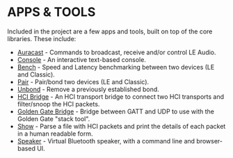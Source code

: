 APPS & TOOLS
============

Included in the project are a few apps and tools, built on top of the core libraries.
These include:

  * [Auracast](auracast.md) - Commands to broadcast, receive and/or control LE Audio.
  * [Console](console.md) - An interactive text-based console.
  * [Bench](bench.md) - Speed and Latency benchmarking between two devices (LE and Classic).
  * [Pair](pair.md) - Pair/bond two devices (LE and Classic).
  * [Unbond](unbond.md) - Remove a previously established bond.
  * [HCI Bridge](hci_bridge.md) - An HCI transport bridge to connect two HCI transports and filter/snoop the HCI packets.
  * [Golden Gate Bridge](gg_bridge.md) - Bridge between GATT and UDP to use with the Golden Gate "stack tool".
  * [Show](show.md) - Parse a file with HCI packets and print the details of each packet in a human readable form.
  * [Speaker](speaker.md) - Virtual Bluetooth speaker, with a command line and browser-based UI.
